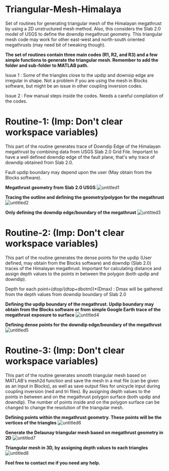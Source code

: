 # Triangular-Mesh-Himalaya
Set of routines for generating triangular mesh of the Himalayan megathrust by using a 2D unstructured mesh method. Also, this considers the Slab 2.0 model of USGS to define the downdip megathrust geometry. This triangular mesh code may work for other east-west and north-south oriented megathrusts (may need bit of tweaking though).

**The set of routines contain three main codes (R1, R2, and R3) and a few simple functions to generate the triangular mesh. Remember to add the folder and sub-folder to MATLAB path.**

Issue 1 : Some of the triangles close to the updip and downsip edge are irregular in shape. Not a problem if you are using the mesh in Blocks software, but might be an issue in other coupling inversion codes.

Issue 2 : Few manual steps inside the codes. Needs a careful compilation of the codes.


# Routine-1: (Imp: Don't clear workspace variables)

This part of the routine generates trace of Downdip Edge of the Himalayan megathrust by combining data from USGS Slab 2.0 Grid File. Important to have a well defined downdip edge of the fault plane, that's why trace of downdip obtained from Slab 2.0.

Fault updip boundary may depend upon the user (May obtain from the Blocks software).


**Megathrust geometry from Slab 2.0 USGS**
![untitled1](https://github.com/dibyashakti1/Triangular-Mesh-Himalaya/assets/123026357/4cf3aef7-8242-4cd1-bdb1-6ebf7b5163c9)

**Tracing the outline and defining the geometry/polygon for the megathrust**
![untitled2](https://github.com/dibyashakti1/Triangular-Mesh-Himalaya/assets/123026357/784f95f0-e3be-49ac-ac16-57285a0643f1)

**Only defining the downdip edge/boundary of the megathrust**
![untitled3](https://github.com/dibyashakti1/Triangular-Mesh-Himalaya/assets/123026357/4c8766b8-1c63-486d-984b-0e5ab0eb050d)


# Routine-2: (Imp: Don't clear workspace variables)

This part of the routine generates the dense points for the updip (User defined, may obtain from the Blocks software) and downdip (Slab 2.0) traces of the Himalayan megathrust. Important for calculating distance and assign depth values to the points in between the polygon (both updip and downdip).

Depth for each point=(dtop/(dtop+dbotm))*(Dmax) : Dmax will be gathered from the depth values from downdip boundary of Slab 2.0 

**Defining the updip boundary of the megathrust. Updip boundary may obtain from the Blocks software or from simple Google Earth trace of the megathrust exposure to surface**
![untitled4](https://github.com/dibyashakti1/Triangular-Mesh-Himalaya/assets/123026357/2c51c5e5-5af9-4425-9d01-0a417687d6ca)

**Defining dense points for the downdip edge/boundary of the megathrust**
![untitled5](https://github.com/dibyashakti1/Triangular-Mesh-Himalaya/assets/123026357/e5883f81-44d7-4920-b012-ffcd76b7c90d)


# Routine-3: (Imp: Don't clear workspace variables)

This part of the routine generates smooth triangular mesh based on MATLAB's mesh2d function and save the mesh in a mat file (can be given as an input in Blocks), as well as save output files for unicycle input during coupling inversion (ned and tri files). By assigning depth values to the points in between and on the megathrust polygon surface (both updip and downdip). The number of points inside and on the polygon surface can be changed to change the resolution of the triangular mesh.

**Defining  points within the megathrust geometry. These points will be the vertices of the triangles**
![untitled6](https://github.com/dibyashakti1/Triangular-Mesh-Himalaya/assets/123026357/09de3521-41d1-4873-9cb6-a56e85a0c0ff)

**Generate the Delaunay triangular mesh based on megathrust geometry in 2D**
![untitled7](https://github.com/dibyashakti1/Triangular-Mesh-Himalaya/assets/123026357/f64ca369-32e2-4dcc-8869-c02e20fd786d)

**Triangular mesh in 3D, by assigning depth values to each triangles**
![untitled8](https://github.com/dibyashakti1/Triangular-Mesh-Himalaya/assets/123026357/b56b0da4-c82e-42d5-82fe-8a463e4e1edb)


**Feel free to contact me if you need any help.**
